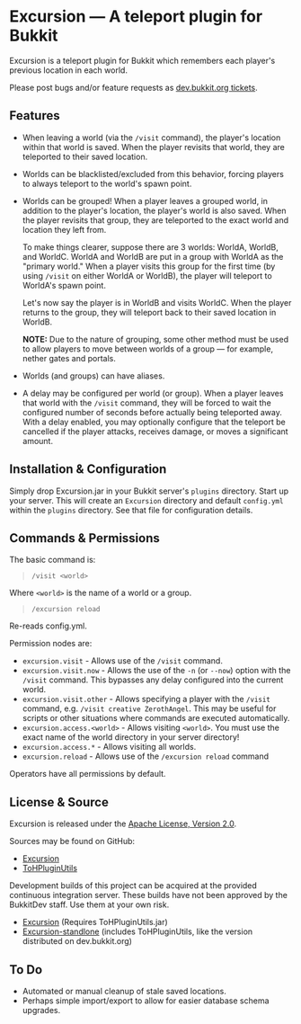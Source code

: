 # Excursion &mdash; A teleport plugin for Bukkit #

Excursion is a teleport plugin for Bukkit which remembers each player's previous location in each world.

Please post bugs and/or feature requests as [dev.bukkit.org tickets](http://dev.bukkit.org/server-mods/excursion/tickets/).

## Features ##

*   When leaving a world (via the `/visit` command), the player's location within that world is saved. When the player revisits that world, they are teleported to their saved location.

*   Worlds can be blacklisted/excluded from this behavior, forcing players to always teleport to the world's spawn point.

*   Worlds can be grouped! When a player leaves a grouped world, in addition to the player's location, the player's world is also saved. When the player revisits that group, they are teleported to the exact world and location they left from.

    To make things clearer, suppose there are 3 worlds: WorldA, WorldB, and WorldC. WorldA and WorldB are put in a group with WorldA as the "primary world." When a player visits this group for the first time (by using `/visit` on either WorldA or WorldB), the player will teleport to WorldA's spawn point.

    Let's now say the player is in WorldB and visits WorldC. When the player returns to the group, they will teleport back to their saved location in WorldB.

    **NOTE:** Due to the nature of grouping, some other method must be used to allow players to move between worlds of a group &mdash; for example, nether gates and portals.

*   Worlds (and groups) can have aliases.

*   A delay may be configured per world (or group). When a player leaves that world with the `/visit` command, they will be forced to wait the configured number of seconds before actually being teleported away. With a delay enabled, you may optionally configure that the teleport be cancelled if the player attacks, receives damage, or moves a significant amount.

## Installation & Configuration ##

Simply drop Excursion.jar in your Bukkit server's `plugins` directory. Start up your server. This will create an `Excursion` directory and default `config.yml` within the `plugins` directory. See that file for configuration details.

## Commands & Permissions ##

The basic command is:

> `/visit <world>`

Where `<world>` is the name of a world or a group.

> `/excursion reload`

Re-reads config.yml.

Permission nodes are:

*   `excursion.visit` - Allows use of the `/visit` command.
*   `excursion.visit.now` - Allows the use of the `-n` (or `--now`) option with the `/visit` command. This bypasses any delay configured into the current world.
*   `excursion.visit.other` - Allows specifying a player with the `/visit` command, e.g. `/visit creative ZerothAngel`. This may be useful for scripts or other situations where commands are executed automatically.
*   `excursion.access.<world>` - Allows visiting `<world>`. You must use the exact name of the world directory in your server directory!
*   `excursion.access.*` - Allows visiting all worlds.
*   `excursion.reload` - Allows use of the `/excursion reload` command

Operators have all permissions by default.

## License & Source ##

Excursion is released under the [Apache License, Version 2.0](http://www.apache.org/licenses/LICENSE-2.0).

Sources may be found on GitHub:

*   [Excursion](https://github.com/ZerothAngel/Excursion)
*   [ToHPluginUtils](https://github.com/ZerothAngel/ToHPluginUtils)

Development builds of this project can be acquired at the provided continuous integration server. 
These builds have not been approved by the BukkitDev staff. Use them at your own risk.

*   [Excursion](http://ci.tyrannyofheaven.org/job/Excursion/) (Requires ToHPluginUtils.jar)
*   [Excursion-standlone](http://ci.tyrannyofheaven.org/job/Excursion-standalone/) (includes ToHPluginUtils, like the version distributed on dev.bukkit.org)

## To Do ##

*   Automated or manual cleanup of stale saved locations.
*   Perhaps simple import/export to allow for easier database schema upgrades.
